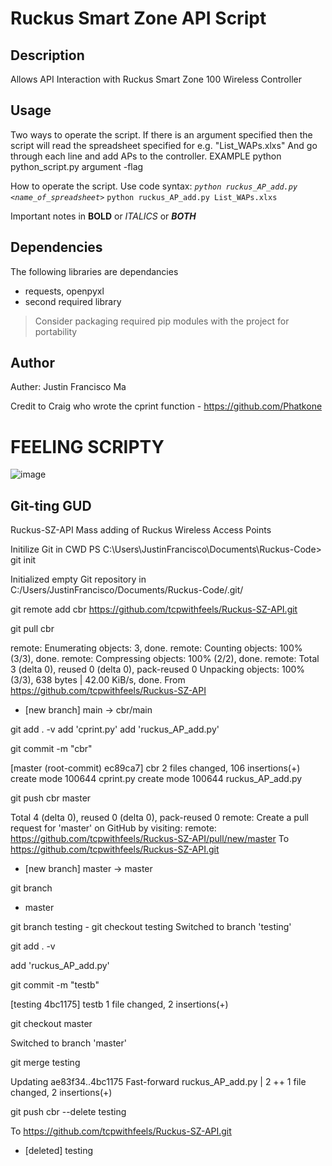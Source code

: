 # Ruckus Smart Zone API Script
## Description
Allows API Interaction with Ruckus Smart Zone 100 Wireless Controller

## Usage
Two ways to operate the script. 
If there is an argument specified then the script will read the spreadsheet specified for e.g. "List_WAPs.xlxs"
And go through each line and add APs to the controller.
EXAMPLE python python_script.py argument -flag

How to operate the script. Use code syntax: 
*`python ruckus_AP_add.py <name_of_spreadsheet>`*
`python ruckus_AP_add.py List_WAPs.xlxs`

Important notes in **BOLD** or *ITALICS* or **_BOTH_**

## Dependencies
The following libraries are dependancies
- requests, openpyxl
- second required library
> Consider packaging required pip modules with the project for portability

## Author
Auther: Justin Francisco Ma

Credit to Craig who wrote the cprint function - https://github.com/Phatkone


# FEELING SCRIPTY #

![image](https://user-images.githubusercontent.com/125618256/227404147-21825174-d69e-4f10-b0fa-bf497cdab6c8.png)


## Git-ting GUD
Ruckus-SZ-API
Mass adding of Ruckus Wireless Access Points

Initilize Git in CWD
PS C:\Users\JustinFrancisco\Documents\Ruckus-Code> git init

Initialized empty Git repository in C:/Users/JustinFrancisco/Documents/Ruckus-Code/.git/

git remote add cbr https://github.com/tcpwithfeels/Ruckus-SZ-API.git

git pull cbr

remote: Enumerating objects: 3, done.
remote: Counting objects: 100% (3/3), done.
remote: Compressing objects: 100% (2/2), done.
remote: Total 3 (delta 0), reused 0 (delta 0), pack-reused 0
Unpacking objects: 100% (3/3), 638 bytes | 42.00 KiB/s, done.
From https://github.com/tcpwithfeels/Ruckus-SZ-API
 * [new branch]      main       -> cbr/main  
 
git add . -v
add 'cprint.py'
add 'ruckus_AP_add.py'

git commit -m "cbr" 

[master (root-commit) ec89ca7] cbr
 2 files changed, 106 insertions(+)
 create mode 100644 cprint.py
 create mode 100644 ruckus_AP_add.py
 
git push cbr master

Total 4 (delta 0), reused 0 (delta 0), pack-reused 0
remote: Create a pull request for 'master' on GitHub by visiting:
remote:      https://github.com/tcpwithfeels/Ruckus-SZ-API/pull/new/master
To https://github.com/tcpwithfeels/Ruckus-SZ-API.git
 * [new branch]      master -> master

git branch

* master

git branch testing - 
git checkout testing
Switched to branch 'testing'

git add . -v

add 'ruckus_AP_add.py'

git commit -m "testb"

[testing 4bc1175] testb
 1 file changed, 2 insertions(+)
 
git checkout master

Switched to branch 'master'

git merge testing 

Updating ae83f34..4bc1175
Fast-forward
 ruckus_AP_add.py | 2 ++
 1 file changed, 2 insertions(+)

git push cbr --delete testing

To https://github.com/tcpwithfeels/Ruckus-SZ-API.git

 - [deleted]         testing

